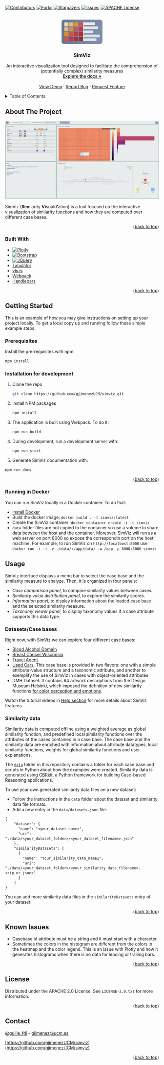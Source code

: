 <a name="readme-top"></a>

<!-- PROJECT SHIELDS -->
<!--
*** I'm using markdown "reference style" links for readability.
*** Reference links are enclosed in brackets [ ] instead of parentheses ( ).
*** See the bottom of this document for the declaration of the reference variables
*** for contributors-url, forks-url, etc. This is an optional, concise syntax you may use.
*** https://www.markdownguide.org/basic-syntax/#reference-style-links
-->

[![Contributors][contributors-shield]][contributors-url]
[![Forks][forks-shield]][forks-url]
[![Stargazers][stars-shield]][stars-url]
[![Issues][issues-shield]][issues-url]
[![APACHE License][license-shield]][license-url]

<!-- PROJECT LOGO -->
<br />
<div align="center">
  <a href="https://github.com/gjimenezUCM/simviz">
    <img src="images/logo.svg" alt="SimViz Logo" height="80">
  </a>

<h3 align="center">SimViz</h3>

  <p align="center">
    An interactive visualization tool designed to facilitate the comprehension of (potentially complex) similarity measures
    <br />
    <a href="https://gjimenezucm.github.io/simviz/docs/"><strong>Explore the docs »</strong></a>
    <br />
    <br />
    <a href="https://gjimenezucm.github.io/simviz/">View Demo</a>
    ·
    <a href="https://github.com/gjimenezUCM/simviz/issues">Report Bug</a>
    ·
    <a href="https://github.com/gjimenezUCM/simviz/issues">Request Feature</a>
  </p>
</div>

<!-- TABLE OF CONTENTS -->
<details>
  <summary>Table of Contents</summary>
  <ol>
    <li>
      <a href="#about-the-project">About The Project</a>
      <ul>
        <li><a href="#built-with">Built With</a></li>
      </ul>
    </li>
    <li>
      <a href="#getting-started">Getting Started</a>
      <ul>
        <li><a href="#prerequisites">Prerequisites</a></li>
        <li><a href="#installation">Installation</a></li>
      </ul>
    </li>
    <li><a href="#usage">Usage</a></li>
    <li><a href="#license">License</a></li>
    <li><a href="#contact">Contact</a></li>
    <li><a href="#acknowledgments">Acknowledgments</a></li>
  </ol>
</details>

<!-- ABOUT THE PROJECT -->

## About The Project

[![SimViz ScreenShot](/images/mainUI.png)](https://github.com/gjimenezUCM/simviz)

SimViz (**Sim**ilarity **Vi**suali**Z**ation) is a tool focused on the interactive visualization of similarity functions and how they are computed over different case bases.

<p align="right">(<a href="#readme-top">back to top</a>)</p>

### Built With

- [![Plotly](https://img.shields.io/badge/Plotly-%233F4F75.svg?style=for-the-badge&logo=plotly&logoColor=white)](https://plotly.com/javascript/)
- [![Bootstrap][Bootstrap.com]][Bootstrap-url]
- [![JQuery][JQuery.com]][JQuery-url]
- [Tabulator](https://tabulator.info/)
- [vis.js](https://visjs.org/)
- [Webpack](https://webpack.js.org/)
- [Handlebars](https://handlebarsjs.com/)

<p align="right">(<a href="#readme-top">back to top</a>)</p>

<!-- GETTING STARTED -->

## Getting Started

This is an example of how you may give instructions on setting up your project locally.
To get a local copy up and running follow these simple example steps.

### Prerequisites

Install the prerrequisites with npm:

```sh
npm install
```

### Installation for development

1. Clone the repo
   ```sh
   git clone https://github.com/gjimenezUCM/simviz.git
   ```
2. Install NPM packages
   ```sh
   npm install
   ```
3. The application is built using Webpack. To do it:
   ```sh
   npm run build
   ```
4. During development, run a development server with:
   ```sh
   npm run start
   ```
5. Generate SimViz documentation with:
  ```sh
  npm run docs
  ```

<p align="right">(<a href="#readme-top">back to top</a>)</p>

### Running in Docker

You can run SimViz locally in a Docker container. To do that:
- [Install Docker](https://docs.docker.com/engine/install/)
- Build the docker image: `docker build . -t simviz:latest`
- Create the SimViz container: `docker container create -i -t simviz`
- `data` folder files are not copied to the container so use a volume to share data between the host and the container. Moreover, SimViz will run as a web server on port 8000 so expose the correspondin port on the host machine. For example, to run SimViz on `http://localbost:8000` use `docker run -i -t -v ./data/:/app/data/ -w /app -p 8000:8000 simviz`

<!-- USAGE EXAMPLES -->

## Usage

SimViz interface displays a menu bar to select the case base and the similarity measure to analyze. Then, it is organized in four panels:

- _Case comparison panel_, to compare similarity values between cases.
- _Similarity value distribution panel_, to explore the similarity scores.
- _Information panel_, to display information about the loaded case base and the selected similarity measure.
- _Taxonomy viewer panel_, to display taxonomy values if a case attribute supports this data type.

### Datasets/Case bases

Right now, with SimViz we can explore four different case bases:

- [Blood Alcohol Domain](https://github.com/gateslm/Blood-Alcohol-Domain)
- [Breast Cancer Wisconsin](https://doi.org/10.1016/j.artmed.2019.01.001)
- [Travel Agent](https://ai-cbr.cs.auckland.ac.nz/cases.html)
- [Used Cars](https://zenodo.org/records/15006920). This case base is provided in two flavors: one with a simple attribute-value structure and a taxonomic attribute, and another to exemplify the use of SimViz in cases with object-oriented attributes
- DMH Dataset: It contains 64 artwork descriptions from the Design Museum Helsinki, which imposed the definition of new similarity functions [for color perception and emotions](https://doi.org/10.1007/978-3-030-86957-1_4).

Watch the tutorial videos in [Help section](https://gjimenezucm.github.io/simviz/help.html) for more details about SimViz features.

### Similarity data

Similarity data is computed offline using a weighted average as global similarity function, and predefined local similarity functions over the attributes of the cases contained in a case base. The case base and the similarity data are enriched with information about attribute datatypes, local similarity functions, weights for global similarity functions and user explanations.

The [`data`](/data/) folder in this repository contains a folder for each case base and scripts in Python about how the examples were created. Similarity data is generated using [CBRkit](https://github.com/wi2trier/cbrkit), a Python framework for building Case-based Reasoning applications.

To use your own generated similarity data files on a new dataset:
- Follow the instructions in the `data` folder about the dataset and similarity data file formats.
- Add a new entry in the `data/datasets.json` file:

```
{
    "dataset": {
      "name": "<your_dataset_name>",
      "uri": "./data/<your_dataset_folder>/<your_dataset_filename>.json"
    },
    "similarityDatasets": [
      {
        "name": "Your_similarity_data_name1",
        "uri": "./data/<your_dataset_folder>/<your_similarity_data_filename>.<zip_or_json>"
      }
    ]
}

```
  You can add more similarity data files in the `similarityDatasets` entry of your dataset.

<p align="right">(<a href="#readme-top">back to top</a>)</p>

## Known Issues

- Casebase id attribute must be a string and it must start with a character.
- Sometimes the colors in the histogram are different from the colors in the heatmap and the color legend. This is an issue with Plotly and how it generates histograms when there is no data for leading or trailing bars.

<p align="right">(<a href="#readme-top">back to top</a>)</p>

<!-- LICENSE -->

## License

Distributed under the APACHE 2.0 License. See `LICENSE-2.0.txt` for more information.

<p align="right">(<a href="#readme-top">back to top</a>)</p>

<!-- CONTACT -->

## Contact

[@guille_fdi](https://twitter.com/guille_fdi) - [gjimenez@ucm.es](mailto:gjimenez@ucm.es)

[https://github.com/gjimenezUCM/simviz](https://github.com/gjimenezUCM/simviz)

<p align="right">(<a href="#readme-top">back to top</a>)</p>

<!-- MARKDOWN LINKS & IMAGES -->
<!-- https://www.markdownguide.org/basic-syntax/#reference-style-links -->

[contributors-shield]: https://img.shields.io/github/contributors/gjimenezUCM/simviz.svg?style=for-the-badge
[contributors-url]: https://github.com/gjimenezUCM/simviz/graphs/contributors
[forks-shield]: https://img.shields.io/github/forks/gjimenezUCM/simviz.svg?style=for-the-badge
[forks-url]: https://github.com/gjimenezUCM/simviz/network/members
[stars-shield]: https://img.shields.io/github/stars/gjimenezUCM/simviz.svg?style=for-the-badge
[stars-url]: https://github.com/gjimenezUCM/simviz/stargazers
[issues-shield]: https://img.shields.io/github/issues/gjimenezUCM/simviz.svg?style=for-the-badge
[issues-url]: https://github.com/gjimenezUCM/simviz/issues
[license-shield]: https://img.shields.io/badge/License-Apache_2.0-blue.svg
[license-url]: https://github.com/gjimenezUCM/simviz/blob/master/LICENSE-2.0.txt
[Bootstrap.com]: https://img.shields.io/badge/Bootstrap-563D7C?style=for-the-badge&logo=bootstrap&logoColor=white
[Bootstrap-url]: https://getbootstrap.com
[JQuery.com]: https://img.shields.io/badge/jQuery-0769AD?style=for-the-badge&logo=jquery&logoColor=white
[JQuery-url]: https://jquery.com
